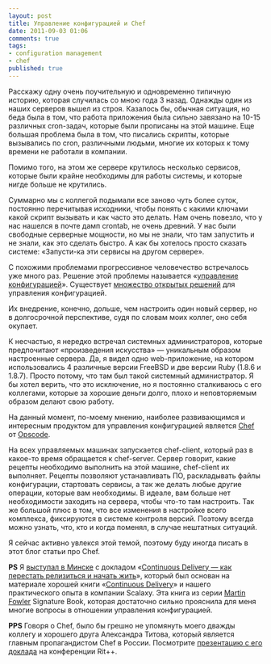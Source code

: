 ```yaml
---
layout: post
title: Управление конфигурацией и Chef
date: 2011-09-03 01:06
comments: true
tags:
- configuration management
- chef
published: true
---
```


Расскажу одну очень поучительную и одновременно типичную историю, которая случилась со мною года 3 назад. Однажды один
из наших серверов вышел из строя. Казалось бы, обычная ситуация, но беда была в том, что работа приложения была
сильно завязано на 10-15 различных cron-задач, которые были прописаны на этой машине. Еще большая проблема была в том,
что писались скрипты, которые вызывались по cron, различными людьми, многие их которых к тому времени не работали в
компании.

Помимо того, на этом же сервере крутилось несколько сервисов, которые были крайне необходимы для работы системы, и
которые нигде больше не крутились.

Суммарно мы с коллегой подымали все заново чуть более суток, постоянно перечитывая исходники, чтобы понять с какими
ключами какой скрипт вызывать и как часто это делать. Нам очень повезло, что у нас нашелся в почте дамп crontab, не
очень древний. У нас были свободные серверные мощности, но мы не знали, что там запустить и не знали, как это сделать
быстро. А как бы хотелось просто сказать системе: «Запусти-ка эти сервисы на другом сервере».

С похожими проблемами прогрессивное человечество встречалось уже много раз. Решение этой проблемы называется
«[управление конфигурацией](http://en.wikipedia.org/wiki/Software_configuration_management)». Существует 
[множество открытых решений](http://en.wikipedia.org/wiki/Comparison_of_open_source_configuration_management_software) 
для управления конфигурацией.

Их внедрение, конечно, дольше, чем настроить один новый сервер, но в долгосрочной перспективе, судя по словам моих
коллег, оно себя окупает.

К несчастью, я нередко встречал системных администраторов, которые предпочитают «произведения искусства» — уникальным
образом настроенные сервера. Да, я видел одно web-приложение, на котором использовались 4 различные версии FreeBSD и две
версии Ruby (1.8.6 и 1.8.7). Просто потому, что там был такой системный администратор. Я бы хотел верить, что это
исключение, но я постоянно сталкиваюсь с его коллегами, которые за хорошие деньги долго, плохо и неповторяемым образом
делают свою работу.

На данный момент, по-моему мнению, наиболее развивающимся и интересным продуктом для управления конфигурацией является 
[Chef](http://www.opscode.com/chef/) от [Opscode](http://www.opscode.com/).

На всех управляемых машинах запускается chef-client, который раз в какое-то время обращается к chef-server. Сервер
говорит, какие рецепты необходимо выполнить на этой машине, chef-client их выполняет. Рецепты позволяют устанавливать
ПО, раскладывать файлы конфигурации, стартовать сервисы, а так же делать любые другие операции, которые вам необходимы.
В идеале, вам больше нет необходимости заходить на сервера, чтобы что-то там настроить. Так же большой плюс в том, что
все изменения в настройке всего комплекса, фиксируются в системе контроля версий. Поэтому всегда можно узнать, что, кто
и когда поменял, в случае нештатных ситуаций.

Я сейчас активно увлекся этой темой, поэтому буду иногда писать в этот блог статьи про Chef.

**PS** Я [выступал в Минске](http://news.tut.by/it/203108.html) с докладом 
«[Continuous Delivery — как перестать релизиться и начать жить](http://www.slideshare.net/evtuhovich/continuous-delivery-5604548)»,
который был основан на материале хорошей книги «[Continuous Delivery](http://continuousdelivery.com/)» и нашего
практического опыта в компании Scalaxy. Эта книга из серии [Martin Fowler](http://martinfowler.com/) Signature Book,
которая достаточно сильно прояснила для меня многие вопросы в отношении управления конфигурацией.

**PPS** Говоря о Chef, было бы грешно не упомянуть моего дважды коллегу и хорошего друга Александра Титова, который
является главным пропагандистом Chef в России. Посмотрите
[презентацию с его доклада](http://ritconf.ru/2011/abstracts/769.html) на конференции Rit++.
